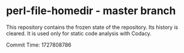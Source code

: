 # perl-file-homedir - master branch

This repository contains the frozen state of the repository.
Its history is cleared. It is used only for static code
analysis with Codacy.

Commit Time: 1727808786